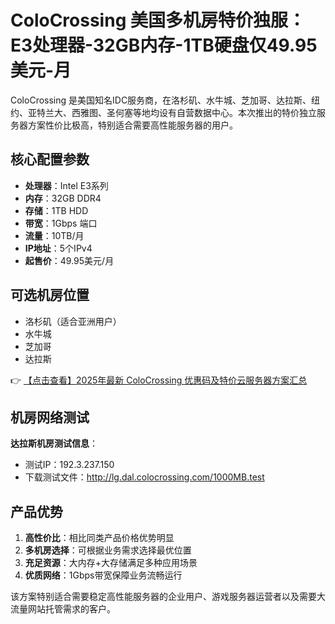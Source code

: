 # ColoCrossing 美国多机房特价独服：E3处理器-32GB内存-1TB硬盘仅49.95美元-月

ColoCrossing 是美国知名IDC服务商，在洛杉矶、水牛城、芝加哥、达拉斯、纽约、亚特兰大、西雅图、圣何塞等地均设有自营数据中心。本次推出的特价独立服务器方案性价比极高，特别适合需要高性能服务器的用户。

## 核心配置参数
- **处理器**：Intel E3系列
- **内存**：32GB DDR4
- **存储**：1TB HDD
- **带宽**：1Gbps 端口
- **流量**：10TB/月
- **IP地址**：5个IPv4
- **起售价**：49.95美元/月

## 可选机房位置
- 洛杉矶（适合亚洲用户）
- 水牛城
- 芝加哥
- 达拉斯

👉 [【点击查看】2025年最新 ColoCrossing 优惠码及特价云服务器方案汇总](https://bit.ly/ColoCrossing)

## 机房网络测试
**达拉斯机房测试信息**：
- 测试IP：192.3.237.150
- 下载测试文件：http://lg.dal.colocrossing.com/1000MB.test

## 产品优势
1. **高性价比**：相比同类产品价格优势明显
2. **多机房选择**：可根据业务需求选择最优位置
3. **充足资源**：大内存+大存储满足多种应用场景
4. **优质网络**：1Gbps带宽保障业务流畅运行

该方案特别适合需要稳定高性能服务器的企业用户、游戏服务器运营者以及需要大流量网站托管需求的客户。